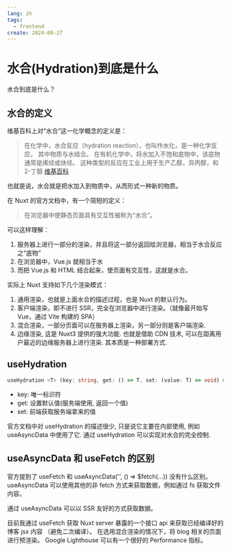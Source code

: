 ```yaml
---
lang: zh
tags:
  - frontend
create: 2024-09-27
---
```


# 水合(Hydration)到底是什么

水合到底是什么？

## 水合的定义

维基百科上对“水合”这一化学概念的定义是：

> 在化学中，水合反应（hydration reaction），也叫作水化，是一种化学反应，
> 其中物质与水结合。
> 在有机化学中，将水加入不饱和底物中，该底物通常是烯烃或炔烃。
> 这种类型的反应在工业上用于生产乙醇，异丙醇，和 2-丁醇
> [维基百科](https://zh.wikipedia.org/zh-cn/%E6%B0%B4%E5%90%88)

也就是说，水合就是把水加入到物质中，从而形式一种新的物质。

在 Nuxt 的官方文档中，有一个简短的定义：

> 在浏览器中使静态页面具有交互性被称为“水合”。

可以这样理解：

1. 服务器上进行一部分的渲染，并且将这一部分返回给浏览器，相当于水合反应之“底物”
2. 在浏览器中，Vue.js 就相当于水
3. 而把 Vue.js 和 HTML 结合起来，使页面有交互性，这就是水合。

实际上 Nuxt 支持如下几个渲染模式：

1. 通用渲染，也就是上面水合的描述过程，也是 Nuxt 的默认行为。
2. 客户端渲染，即不进行 SSR，完全在浏览器中进行渲染。（就像最开始写 Vue，通过 Vite 构建的 SPA）
3. 混合渲染，一部分页面可以在服务器上渲染，另一部分则是客户端渲染.
4. 边缘渲染, 这是 Nuxt3 提供的强大功能. 也就是借助 CDN 技术, 可以在距离用户最近的边缘服务器上进行渲染. 其本质是一种部署方式.

## useHydration

```ts
useHydration <T> (key: string, get: () => T, set: (value: T) => void) => {}
```

- key: 唯一标识符
- get: 设置默认值(服务端使用, 返回一个值)
- set: 前端获取服务端拿来的值

官方文档中对 useHydration 的描述很少, 只是说它主要在内部使用, 例如 useAsyncData 中使用了它.
通过 useHydration 可以实现对水合的完全控制.

## useAsyncData 和 useFetch 的区别

官方提到了 useFetch 和 useAsyncData('', () => $fetch(...)) 没有什么区别。
useAsyncData 可以使用其他的非 fetch 方式来获取数据，例如通过 fs 获取文件内容。

通过 useAsyncData 可以以 SSR 友好的方式获取数据。

目前我通过 useFetch 获取 Nuxt server 暴露的一个接口 api 来获取已经编译好的博客 jsx 内容 （避免二次编译）。
在选用混合渲染的情况下，将 blog 相关的页面进行预渲染。
Google Lighthouse 可以有一个很好的 Performance 指标。
